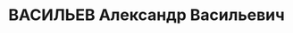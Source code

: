 ---
title: ВАСИЛЬЕВ Александр Васильевич
description: "Род. в 1897, Тверская губ., Бежецкий уезд, дер. Бродково, русский, обр.:\
  \ начальное, член ВКП(б) с 1919. Проживал: Украинская ССР, Харьков, Дзержинского,\
  \ 20, кв. 1. Штукатур, партработник, зав. отделом ВКП(б)У \n  Арестован 24.10.1937.\
  \ Обв. по ст. 54-8-11 (участник а.с. террористической организации правых). Приговор:\
  \ ВК ВС СССР, 31.12.1937 – ВМН. Расстрелян 31.12.1937. \n  Реабилитирован 11.07.1956"
---